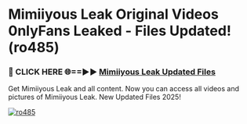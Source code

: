 # Mimiiyous Leak Original Videos 0nlyFans Leaked - Files Updated! (ro485)

<h3>🔴 CLICK HERE 🌐==►► <a href="https://tinyurl.com/2m67pmp6" rel="nofollow">Mimiiyous Leak Updated Files</a></h3>

Get Mimiiyous Leak and all content. Now you can access all videos and pictures of Mimiiyous Leak. New Updated Files 2025!

[![ro485](https://i.imgur.com/H4QAA4z.gif)](https://tinyurl.com/2m67pmp6)